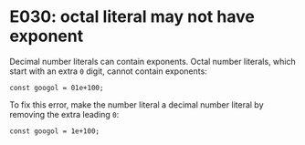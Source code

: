 # E030: octal literal may not have exponent

Decimal number literals can contain exponents. Octal number literals, which
start with an extra `0` digit, cannot contain exponents:

    const googol = 01e+100;

To fix this error, make the number literal a decimal number literal by removing
the extra leading `0`:

    const googol = 1e+100;
